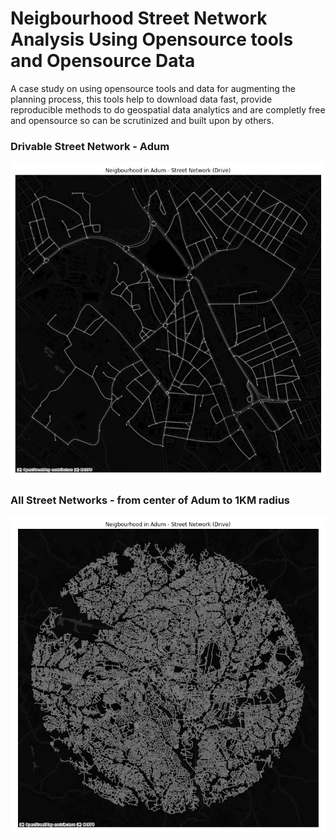 # Neigbourhood Street Network Analysis Using Opensource tools and Opensource Data
A case study on using opensource tools and data for augmenting the planning process,
this tools help to download data fast, provide reproducible methods to do geospatial
data analytics and are completly free and opensource so can be scrutinized and built
upon by others.

### Drivable Street Network - Adum
![alt text](https://github.com/Joe-Degs/AutoGIS/raw/master/test-thesis/images/adum_neighbourhood_street_drive.png)

### All Street Networks - from center of Adum to 1KM radius
![alt text](https://github.com/Joe-Degs/AutoGIS/raw/master/test-thesis/images/yikes_plot.png)